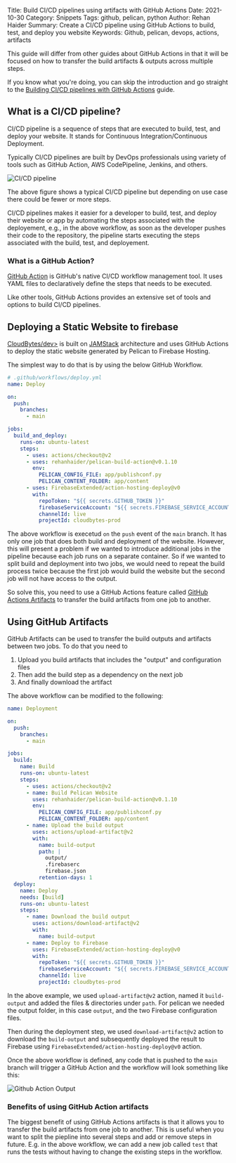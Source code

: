 Title: Build CI/CD pipelines using artifacts with GitHub Actions
Date: 2021-10-30
Category: Snippets
Tags: github, pelican, python
Author: Rehan Haider
Summary: Create a CI/CD pipeline using GitHub Actions to build, test, and deploy you website
Keywords: Github, pelican, devops, actions, artifacts


This guide will differ from other guides about GitHub Actions in that it will be focused on how to transfer the build artifacts & outputs across multiple steps. 

If you know what you're doing, you can skip the introduction and go straight to the [Building CI/CD pipelines with GitHub Actions]({filename}99999971-building-cicd-pipelines-with-github-actions.md#using-GitHub-artifacts) guide.


## What is a CI/CD pipeline?
CI/CD pipeline is a sequence of steps that are executed to build, test, and deploy your website. It stands for Continuous Integration/Continuous Deployment.

Typically CI/CD pipelines are built by DevOps professionals using variety of tools such as GitHub Action, AWS CodePipeline, Jenkins, and others.

![CI/CD pipeline]({static}/images/s0031/ci-cd-workflow.png)

The above figure shows a typical CI/CD pipeline but depending on use case there could be fewer or more steps. 

CI/CD pipelines makes it easier for a developer to build, test, and deploy their website or app by automating the steps associated with the deployement, e.g., in the above workflow, as soon as the developer pushes their code to the repository, the pipeline starts executing the steps associated with the build, test, and deployement.


### What is a GitHub Action?
[GitHub Action](https://github.com/features/actions) is GitHub's native CI/CD workflow management tool. It uses YAML files to declaratively define the steps that needs to be executed. 

Like other tools, GitHub Actions provides an extensive set of tools and options to build CI/CD pipelines. 

## Deploying a Static Website to firebase
[CloudBytes/dev>](https://cloudbytes.dev) is built on [JAMStack]({filename}99999996-what-is-jamstack.md) architecture and uses GitHub Actions to deploy the static website generated by Pelican to Firebase Hosting. 

The simplest way to do that is by using the below GitHub Workflow. 

```yaml
# .github/workflows/deploy.yml
name: Deploy

on:
  push:
    branches:
      - main

jobs:
  build_and_deploy:
    runs-on: ubuntu-latest
    steps:
      - uses: actions/checkout@v2
      - uses: rehanhaider/pelican-build-action@v0.1.10
        env:
          PELICAN_CONFIG_FILE: app/publishconf.py
          PELICAN_CONTENT_FOLDER: app/content
      - uses: FirebaseExtended/action-hosting-deploy@v0
        with:
          repoToken: "${{ secrets.GITHUB_TOKEN }}"
          firebaseServiceAccount: "${{ secrets.FIREBASE_SERVICE_ACCOUNT_CLOUDBYTES_PROD }}"
          channelId: live
          projectId: cloudbytes-prod
```

The above workflow is execetud `on` the `push` event of the `main` branch. It has only one job that does both build and deployment of the website. However, this will present a problem if we wanted to introduce additional jobs in the pipeline because each job runs on a separate container. So if we wanted to split build and deployment into two jobs, we would need to repeat the build process twice because the first job would  build the website but the second job will not have access to the output. 

So solve this, you need to use a GitHub Actions feature called [GitHub Actions Artifacts]({filename}99999971-building-cicd-pipelines-with-github-actions.md#using-GitHub-artifacts) to transfer the build artifacts from one job to another.

## Using GitHub Artifacts
GitHub Artifacts can be used to transfer the build outputs and artifacts between two jobs. To do that you need to 
1. Upload you build artifacts that includes the "output" and configuration files
2. Then add the build step as a dependency on the next job
3. And finally download the artifact

The above workflow can be modified to the following:
```yaml
name: Deployment

on:
  push:
    branches:
      - main

jobs:
  build:
    name: Build
    runs-on: ubuntu-latest
    steps:
      - uses: actions/checkout@v2
      - name: Build Pelican Website
        uses: rehanhaider/pelican-build-action@v0.1.10
        env:
          PELICAN_CONFIG_FILE: app/publishconf.py
          PELICAN_CONTENT_FOLDER: app/content
      - name: Upload the build output
        uses: actions/upload-artifact@v2
        with:
          name: build-output
          path: |
            output/
            .firebaserc
            firebase.json
          retention-days: 1
  deploy:
    name: Deploy
    needs: [build]
    runs-on: ubuntu-latest
    steps:
      - name: Download the build output
        uses: actions/download-artifact@v2
        with:
          name: build-output
      - name: Deploy to Firebase
        uses: FirebaseExtended/action-hosting-deploy@v0
        with:
          repoToken: "${{ secrets.GITHUB_TOKEN }}"
          firebaseServiceAccount: "${{ secrets.FIREBASE_SERVICE_ACCOUNT_CLOUDBYTES_PROD }}"
          channelId: live
          projectId: cloudbytes-prod
```
In the above example, we used `upload-artifact@v2` action, named it `build-output` and added the files & directories under `path`. For pelican we needed the output folder, in this case `output`, and the two Firebase configuration files. 

Then during the deployment step, we used `download-artifact@v2` action to download the `build-output` and subsequently deployed the result to Firebase using `FirebaseExtended/action-hosting-deploy@v0` action.

Once the above workflow is defined, any code that is pushed to the `main` branch will trigger a GitHub Action and the workflow will look something like this:

![Github Action Output]({static}/images/s0031/github-action-output.png)


### Benefits of using GitHub Action artifacts
The biggest benefit of using GitHub Actions artifacts is that it allows you to transfer the build artifacts from one job to another. This is useful when you want to split the piepline into several steps and add or remove steps in future. E.g. in the above workflow, we can add a new job called `test` that runs the tests without having to change the existing steps in the workflow. 
